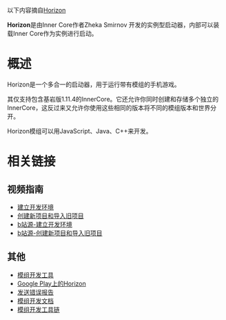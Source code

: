 以下内容摘自[Horizon](https://wiki.mcbe-dev.net/p/Horizon)

**Horizon**是由Inner Core作者Zheka Smirnov 开发的实例型启动器，内部可以装载Inner Core作为实例进行启动。

# 概述

Horizon是一个多合一的启动器，用于运行带有模组的手机游戏。

其仅支持包含基岩版1.11.4的InnerCore。它还允许你同时创建和存储多个独立的InnerCore，这反过来又允许你使用这些相同的版本将不同的模组版本和世界分开。

Horizon模组可以用JavaScript、Java、C++来开发。

# 相关链接

## 视频指南

- [建立开发环境](https://www.youtube.com/watch?v=ofwKkRYh97k&t=1s)
- [创建新项目和导入旧项目](https://www.youtube.com/watch?v=ykAVJoxKTKc)
- [b站源-建立开发环境](https://www.bilibili.com/video/BV1mt4y127qX/?share_source=copy_web&vd_source=951116f9da9a94a7dde9bf326df9d027)
- [b站源-创建新项目和导入旧项目](https://www.bilibili.com/video/BV1JK411V7QM/?share_source=copy_web&vd_source=951116f9da9a94a7dde9bf326df9d027)
## 其他

- [模组开发工具](https://vk.com/core_engine)
- [Google Play上的Horizon](https://play.google.com/store/apps/details?id=com.zheka.horizon)
- [发送错误报告](https://vk.com/topic-134044100_41523503)
- [模组开发文档](https://docs.mineprogramming.org/)
- [模组开发工具链](https://github.com/zheka2304/innercore-mod-toolchain)